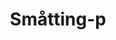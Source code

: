 ---
title: Småtting-p
layout: layouts/article.liquid
permalink: /ja/asia-studies/welcome-period.html
tags: asia-studies
sideNavOrder: 3
---